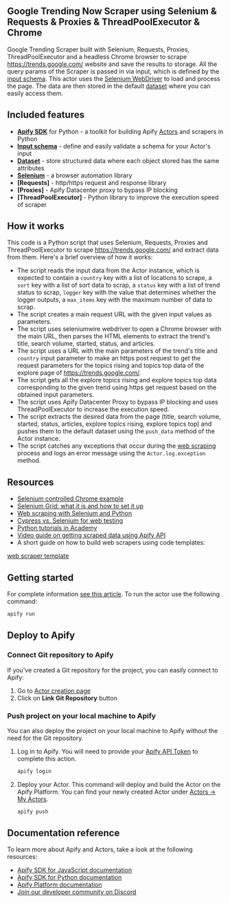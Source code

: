 ## Google Trending Now Scraper using Selenium & Requests & Proxies & ThreadPoolExecutor & Chrome 

Google Trending Scraper built with Selenium, Requests, Proxies, ThreadPoolExecutor and a headless Chrome browser to scrape https://trends.google.com/ website and save the results to storage. All the query params of the Scraper is passed in via input, which is defined by the [input schema](https://docs.apify.com/platform/actors/development/input-schema). This actor uses the [Selenium WebDriver](https://www.selenium.dev/documentation/webdriver/) to load and process the page. The data are then stored in the default [dataset](https://docs.apify.com/platform/storage/dataset) where you can easily access them.

## Included features

- **[Apify SDK](https://docs.apify.com/sdk/python/)** for Python - a toolkit for building Apify [Actors](https://apify.com/actors) and scrapers in Python
- **[Input schema](https://docs.apify.com/platform/actors/development/input-schema)** - define and easily validate a schema for your Actor's input
- **[Dataset](https://docs.apify.com/sdk/python/docs/concepts/storages#working-with-datasets)** - store structured data where each object stored has the same attributes
- **[Selenium](https://pypi.org/project/selenium/)** - a browser automation library
- **[Requests]** - http/https request and response library
- **[Proxies]** - Apify Datacenter proxy to bypass IP blocking
- **[ThreadPoolExecutor]** - Python library to improve the execution speed of scraper

## How it works

This code is a Python script that uses Selenium, Requests, Proxies and ThreadPoolExecutor to scrape  https://trends.google.com/ and extract data from them. Here's a brief overview of how it works:

- The script reads the input data from the Actor instance, which is expected to contain a `country` key with a list of locations to scrape, a `sort` key with a list of sort data to scrap, a `status` key with a list of trend status to scrap, `logger` key with the value that determines whether the logger outputs, a `max_items` key with the maximum number of data to scrap.
- The script creates a main request URL with the given input values ​​as parameters.
- The script uses seleniumwire webdriver to open a Chrome browser with the main URL, then parses the HTML elements to extract the trend's title, search volume, started, status, and articles.
- The script uses a URL with the main parameters of the trend's title and `country` input parameter to make an https post request to get the request parameters for the topics rising and topics top data of the explore page of https://trends.google.com/.
- The script gets all the explore topics rising and explore topics top data corresponding to the given trend using https get request based on the obtained input parameters.
- The script uses Apify Datacenter Proxy to bypass IP blocking and uses ThreadPoolExecutor to increase the execution speed.
- The script extracts the desired data from the page (title, search volume, started, status, articles, explore topics rising, explore topics top) and pushes them to the default dataset using the `push_data` method of the Actor instance.
- The script catches any exceptions that occur during the [web scraping](https://apify.com/web-scraping) process and logs an error message using the `Actor.log.exception` method.

## Resources

- [Selenium controlled Chrome example](https://apify.com/apify/example-selenium)
- [Selenium Grid: what it is and how to set it up](https://blog.apify.com/selenium-grid-what-it-is-and-how-to-set-it-up/)
- [Web scraping with Selenium and Python](https://blog.apify.com/web-scraping-with-selenium-and-python/)
- [Cypress vs. Selenium for web testing](https://blog.apify.com/cypress-vs-selenium/)
- [Python tutorials in Academy](https://docs.apify.com/academy/python)
- [Video guide on getting scraped data using Apify API](https://www.youtube.com/watch?v=ViYYDHSBAKM)
- A short guide on how to build web scrapers using code templates:

[web scraper template](https://www.youtube.com/watch?v=u-i-Korzf8w)


## Getting started

For complete information [see this article](https://docs.apify.com/platform/actors/development#build-actor-locally). To run the actor use the following command:

```bash
apify run
```

## Deploy to Apify

### Connect Git repository to Apify

If you've created a Git repository for the project, you can easily connect to Apify:

1. Go to [Actor creation page](https://console.apify.com/actors/new)
2. Click on **Link Git Repository** button

### Push project on your local machine to Apify

You can also deploy the project on your local machine to Apify without the need for the Git repository.

1. Log in to Apify. You will need to provide your [Apify API Token](https://console.apify.com/account/integrations) to complete this action.

    ```bash
    apify login
    ```

2. Deploy your Actor. This command will deploy and build the Actor on the Apify Platform. You can find your newly created Actor under [Actors -> My Actors](https://console.apify.com/actors?tab=my).

    ```bash
    apify push
    ```

## Documentation reference

To learn more about Apify and Actors, take a look at the following resources:

- [Apify SDK for JavaScript documentation](https://docs.apify.com/sdk/js)
- [Apify SDK for Python documentation](https://docs.apify.com/sdk/python)
- [Apify Platform documentation](https://docs.apify.com/platform)
- [Join our developer community on Discord](https://discord.com/invite/jyEM2PRvMU)
